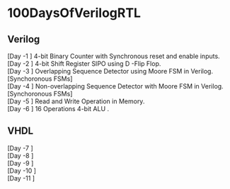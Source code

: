 # 100DaysOfVerilogRTL

## Verilog <br>
[Day -1 ]  4-bit Binary Counter with Synchronous reset and enable inputs. <br>
[Day -2 ]  4-bit Shift Register SIPO using D -Flip Flop.<br>
[Day -3 ]  Overlapping Sequence Detector using Moore FSM in Verilog.    [Synchoronous FSMs]<br>
[Day -4 ]  Non-overlapping Sequence Detector with Moore FSM in Verilog. [Synchoronous FSMs]<br>
[Day -5 ]  Read and Write Operation in Memory. <br>
[Day -6 ]  16 Operations 4-bit ALU .<br>

## VHDL <br>
[Day -7 ] <br>
[Day -8 ]  <br>
[Day -9 ]  <br>
[Day -10 ]  <br>
[Day -11 ]  <br>
